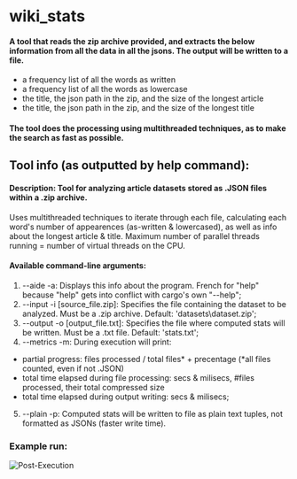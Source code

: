 # wiki_stats

#### A tool that reads the zip archive provided, and extracts the below information from all the data in all the jsons. The output will be written to a file.
- a frequency list of all the words as written
- a frequency list of all the words as lowercase
- the title, the json path in the zip, and the size of the longest article
- the title, the json path in the zip, and the size of the longest title

####  The tool does the processing using multithreaded techniques, as to make the search as fast as possible.
    
## Tool info (as outputted by help command):
####  Description: Tool for analyzing article datasets stored as .JSON files within a .zip archive.
Uses multithreaded techniques to iterate through each file, calculating each word's number of appearences (as-written & lowercased), as well as info about the longest article & title.
Maximum number of parallel threads running = number of virtual threads on the CPU.
#### Available command-line arguments:
1. --aide -a: Displays this info about the program. French for "help" because "help" gets into conflict with cargo's own "--help";
2. --input -i [source_file.zip]: Specifies the file containing the dataset to be analyzed. Must be a .zip archive. Default: 'datasets\dataset.zip';
3. --output -o [output_file.txt]: Specifies the file where computed stats will be written. Must be a .txt file. Default: 'stats.txt';
4. --metrics -m: During execution will print:
  - partial progress: files processed / total files* + precentage (*all files counted, even if not .JSON)
  - total time elapsed during file processing: secs & milisecs, #files processed, their total compressed size
  - total time elapsed during output writing: secs & milisecs;
5. --plain -p: Computed stats will be written to file as plain text tuples, not formatted as JSONs (faster write time).

### Example run:
![Post-Execution](/project/wiki_stats/datasets/run2.png)
